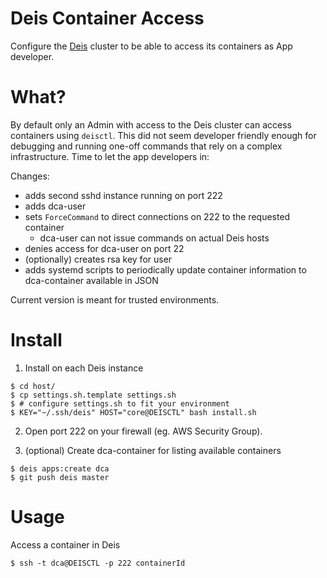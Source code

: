 
# Deis Container Access

Configure the [Deis](http://deis.io/) cluster to be able to access its containers as App developer.

# What?

By default only an Admin with access to the Deis cluster can access containers using `deisctl`.
This did not seem developer friendly enough for debugging and running one-off commands that rely on a complex
infrastructure. Time to let the app developers in:

Changes:
- adds second sshd instance running on port 222
- adds dca-user
- sets `ForceCommand` to direct connections on 222 to the requested container
  - dca-user can not issue commands on actual Deis hosts
- denies access for dca-user on port 22
- (optionally) creates rsa key for user
- adds systemd scripts to periodically update container information to dca-container available in JSON

Current version is meant for trusted environments.

# Install

1. Install on each Deis instance

```
$ cd host/
$ cp settings.sh.template settings.sh
$ # configure settings.sh to fit your environment
$ KEY="~/.ssh/deis" HOST="core@DEISCTL" bash install.sh
```

2. Open port 222 on your firewall (eg. AWS Security Group).

3. (optional) Create dca-container for listing available containers
```
$ deis apps:create dca
$ git push deis master
```

# Usage

Access a container in Deis

```
$ ssh -t dca@DEISCTL -p 222 containerId
```
